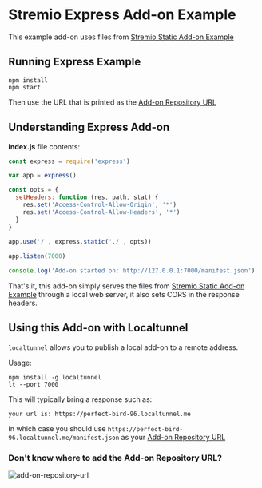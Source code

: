 # Stremio Express Add-on Example

This example add-on uses files from [Stremio Static Add-on Example](https://github.com/Stremio/stremio-static-addon-example)

## Running Express Example

```
npm install
npm start
```

Then use the URL that is printed as the [Add-on Repository URL](https://github.com/Stremio/stremio-express-addon-example#dont-know-where-to-add-the-add-on-repository-url)

## Understanding Express Add-on

**index.js** file contents:

```javascript
const express = require('express')

var app = express()

const opts = {
  setHeaders: function (res, path, stat) {
    res.set('Access-Control-Allow-Origin', '*')
    res.set('Access-Control-Allow-Headers', '*')
  }
}
 
app.use('/', express.static('./', opts))

app.listen(7000)

console.log('Add-on started on: http://127.0.0.1:7000/manifest.json')
```

That's it, this add-on simply serves the files from [Stremio Static Add-on Example](https://github.com/Stremio/stremio-static-addon-example) through a local web server, it also sets CORS in the response headers.

## Using this Add-on with Localtunnel

`localtunnel` allows you to publish a local add-on to a remote address.

Usage:

```
npm install -g localtunnel
lt --port 7000
```

This will typically bring a response such as:
```
your url is: https://perfect-bird-96.localtunnel.me
```

In which case you should use `https://perfect-bird-96.localtunnel.me/manifest.json` as your [Add-on Repository URL](https://github.com/Stremio/stremio-express-addon-example#dont-know-where-to-add-the-add-on-repository-url)

### Don't know where to add the Add-on Repository URL?

![add-on-repository-url](https://user-images.githubusercontent.com/1777923/43146711-65a33ccc-8f6a-11e8-978e-4c69640e63e3.png)
